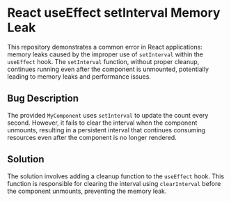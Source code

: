 # React useEffect setInterval Memory Leak

This repository demonstrates a common error in React applications: memory leaks caused by the improper use of `setInterval` within the `useEffect` hook.  The `setInterval` function, without proper cleanup, continues running even after the component is unmounted, potentially leading to memory leaks and performance issues.

## Bug Description
The provided `MyComponent` uses `setInterval` to update the count every second. However, it fails to clear the interval when the component unmounts, resulting in a persistent interval that continues consuming resources even after the component is no longer rendered.

## Solution
The solution involves adding a cleanup function to the `useEffect` hook. This function is responsible for clearing the interval using `clearInterval` before the component unmounts, preventing the memory leak.